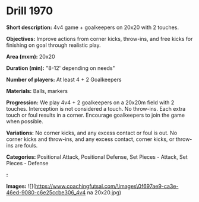 # Drill 1970

**Short description:**
4v4 game + goalkeepers on 20x20 with 2 touches.

**Objectives:**
Improve actions from corner kicks, throw-ins, and free kicks for finishing on goal through realistic play.

**Area (mxm):**
20x20

**Duration (min):**
"8-12' depending on needs"

**Number of players:**
At least 4 + 2 Goalkeepers

**Materials:**
Balls, markers

**Progression:**
We play 4v4 + 2 goalkeepers on a 20x20m field with 2 touches. Interception is not considered a touch. No throw-ins. Each extra touch or foul results in a corner. Encourage goalkeepers to join the game when possible.

**Variations:**
No corner kicks, and any excess contact or foul is out. No corner kicks and throw-ins, and any excess contact, corner kicks, or throw-ins are fouls.

**Categories:**
Positional Attack, Positional Defense, Set Pieces - Attack, Set Pieces - Defense

**:**


**Images:**
![](https://www.coachingfutsal.com/\images\0f697ae9-ca3e-46ed-9080-c6e25ccbe306_4v4 na 20x20.jpg)

